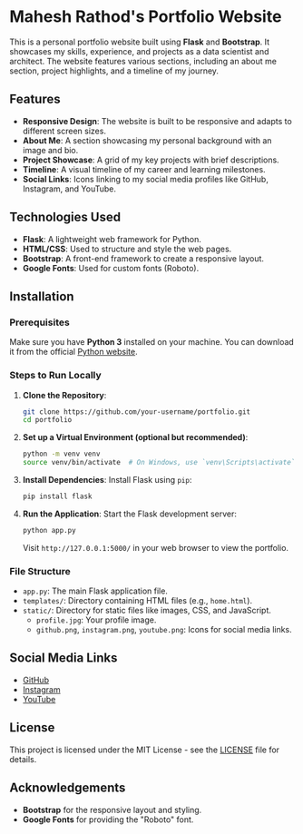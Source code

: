 # Mahesh Rathod's Portfolio Website

This is a personal portfolio website built using **Flask** and **Bootstrap**. It showcases my skills, experience, and projects as a data scientist and architect. The website features various sections, including an about me section, project highlights, and a timeline of my journey.

## Features

- **Responsive Design**: The website is built to be responsive and adapts to different screen sizes.
- **About Me**: A section showcasing my personal background with an image and bio.
- **Project Showcase**: A grid of my key projects with brief descriptions.
- **Timeline**: A visual timeline of my career and learning milestones.
- **Social Links**: Icons linking to my social media profiles like GitHub, Instagram, and YouTube.

## Technologies Used

- **Flask**: A lightweight web framework for Python.
- **HTML/CSS**: Used to structure and style the web pages.
- **Bootstrap**: A front-end framework to create a responsive layout.
- **Google Fonts**: Used for custom fonts (Roboto).

## Installation

### Prerequisites

Make sure you have **Python 3** installed on your machine. You can download it from the official [Python website](https://www.python.org/downloads/).

### Steps to Run Locally

1. **Clone the Repository**:
   ```bash
   git clone https://github.com/your-username/portfolio.git
   cd portfolio
   ```

2. **Set up a Virtual Environment (optional but recommended)**:
   ```bash
   python -m venv venv
   source venv/bin/activate  # On Windows, use `venv\Scripts\activate`
   ```

3. **Install Dependencies**:
   Install Flask using `pip`:
   ```bash
   pip install flask
   ```

4. **Run the Application**:
   Start the Flask development server:
   ```bash
   python app.py
   ```

   Visit `http://127.0.0.1:5000/` in your web browser to view the portfolio.

### File Structure

- `app.py`: The main Flask application file.
- `templates/`: Directory containing HTML files (e.g., `home.html`).
- `static/`: Directory for static files like images, CSS, and JavaScript.
  - `profile.jpg`: Your profile image.
  - `github.png`, `instagram.png`, `youtube.png`: Icons for social media links.

## Social Media Links

- [GitHub](https://github.com/R-Mahesh45)
- [Instagram](https://www.instagram.com/oops_architect/)
- [YouTube](https://www.youtube.com/@Oops_Data_Guy)

## License

This project is licensed under the MIT License - see the [LICENSE](LICENSE) file for details.

## Acknowledgements

- **Bootstrap** for the responsive layout and styling.
- **Google Fonts** for providing the "Roboto" font.

